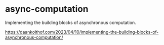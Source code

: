# async-computation

Implementing the building blocks of asynchronous computation.

https://daankolthof.com/2023/04/10/implementing-the-building-blocks-of-asynchronous-computation/
